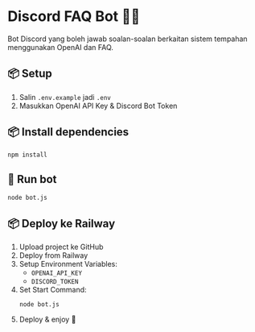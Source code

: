 # Discord FAQ Bot 📖🤖

Bot Discord yang boleh jawab soalan-soalan berkaitan sistem tempahan menggunakan OpenAI dan FAQ.

## 📦 Setup

1. Salin `.env.example` jadi `.env`
2. Masukkan OpenAI API Key & Discord Bot Token

## 📦 Install dependencies

```
npm install
```

## 🚀 Run bot

```
node bot.js
```

## 📦 Deploy ke Railway

1. Upload project ke GitHub
2. Deploy from Railway
3. Setup Environment Variables:
   - `OPENAI_API_KEY`
   - `DISCORD_TOKEN`
4. Set Start Command:
   ```
   node bot.js
   ```
5. Deploy & enjoy 🎉